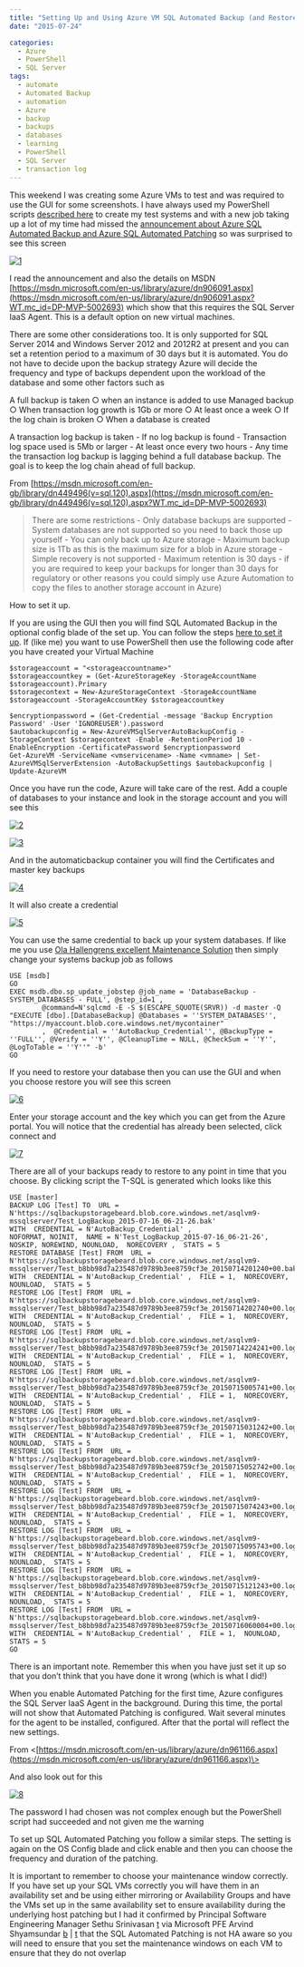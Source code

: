 ```yaml
---
title: "Setting Up and Using Azure VM SQL Automated Backup (and Restore)"
date: "2015-07-24"

categories:
  - Azure
  - PowerShell
  - SQL Server
tags:
  - automate
  - Automated Backup
  - automation
  - Azure
  - backup
  - backups
  - databases
  - learning
  - PowerShell
  - SQL Server
  - transaction log
---
```


This weekend I was creating some Azure VMs to test and was required to use the GUI for some screenshots. I have always used my PowerShell scripts [described here](http://sqldbawithabeard.com/2013/05/14/spinning-up-and-shutting-down-windows-azure-lab-with-PowerShell/) to create my test systems and with a new job taking up a lot of my time had missed the [announcement about Azure SQL Automated Backup and Azure SQL Automated Patching](http://blogs.technet.com/b/dataplatforminsider/archive/2015/01/29/automated-backup-and-automated-patching-for-sql-server-in-azure-portal-and-PowerShell.aspx?WT.mc_id=DP-MVP-5002693) so was surprised to see this screen

[![1](https://sqldbawithabeard.com/wp-content/uploads/2015/07/1.png?w=300)](https://sqldbawithabeard.com/wp-content/uploads/2015/07/1.png)

I read the announcement and also the details on MSDN [https://msdn.microsoft.com/en-us/library/azure/dn906091.aspx](https://msdn.microsoft.com/en-us/library/azure/dn906091.aspx?WT.mc_id=DP-MVP-5002693) which show that this requires the SQL Server IaaS Agent. This is a default option on new virtual machines.

There are some other considerations too. It is only supported for SQL Server 2014 and Windows Server 2012 and 2012R2 at present and you can set a retention period to a maximum of 30 days but it is automated. You do not have to decide upon the backup strategy Azure will decide the frequency and type of backups dependent upon the workload of the database and some other factors such as

A full backup is taken ○ when an instance is added to use Managed backup ○ When transaction log growth is 1Gb or more ○ At least once a week ○ If the log chain is broken ○ When a database is created

A transaction log backup is taken - If no log backup is found - Transaction log space used is 5Mb or larger - At least once every two hours - Any time the transaction log backup is lagging behind a full database backup. The goal is to keep the log chain ahead of full backup.

From [https://msdn.microsoft.com/en-gb/library/dn449496(v=sql.120).aspx](https://msdn.microsoft.com/en-gb/library/dn449496(v=sql.120).aspx?WT.mc_id=DP-MVP-5002693)

>There are some restrictions - Only database backups are supported - System databases are not supported so you need to back those up yourself - You can only back up to Azure storage - Maximum backup size is 1Tb as this is the maximum size for a blob in Azure storage - Simple recovery is not supported - Maximum retention is 30 days - if you are required to keep your backups for longer than 30 days for regulatory or other reasons you could simply use Azure Automation to copy the files to another storage account in Azure)

How to set it up.

If you are using the GUI then you will find SQL Automated Backup in the optional config blade of the set up. You can follow the steps [here to set it up](http://blogs.technet.com/b/dataplatforminsider/archive/2015/01/29/automated-backup-and-automated-patching-for-sql-server-in-azure-portal-and-PowerShell.aspx?WT.mc_id=DP-MVP-5002693). If (like me) you want to use PowerShell then use the following code after you have created your Virtual Machine
```
$storageaccount = "<storageaccountname>"
$storageaccountkey = (Get-AzureStorageKey -StorageAccountName $storageaccount).Primary
$storagecontext = New-AzureStorageContext -StorageAccountName $storageaccount -StorageAccountKey $storageaccountkey

$encryptionpassword = (Get-Credential -message 'Backup Encryption Password' -User 'IGNOREUSER').password
$autobackupconfig = New-AzureVMSqlServerAutoBackupConfig -StorageContext $storagecontext -Enable -RetentionPeriod 10 -EnableEncryption -CertificatePassword $encryptionpassword
Get-AzureVM -ServiceName <vmservicename> -Name <vmname> | Set-AzureVMSqlServerExtension -AutoBackupSettings $autobackupconfig | Update-AzureVM
```
Once you have run the code, Azure will take care of the rest. Add a couple of databases to your instance and look in the storage account and you will see this

[![2](https://sqldbawithabeard.com/wp-content/uploads/2015/07/2.png?w=300)](https://sqldbawithabeard.com/wp-content/uploads/2015/07/2.png)

[![3](https://sqldbawithabeard.com/wp-content/uploads/2015/07/3.png?w=300)](https://sqldbawithabeard.com/wp-content/uploads/2015/07/3.png)

And in the automaticbackup container you will find the Certificates and master key backups

[![4](https://sqldbawithabeard.com/wp-content/uploads/2015/07/4.png?w=300)](https://sqldbawithabeard.com/wp-content/uploads/2015/07/4.png)

It will also create a credential

[![5](images/5.png)](https://sqldbawithabeard.com/wp-content/uploads/2015/07/5.png)

You can use the same credential to back up your system databases. If like me you use [Ola Hallengrens excellent Maintenance Solution](https://ola.hallengren.com/) then simply change your systems backup job as follows
```
USE [msdb]
GO
EXEC msdb.dbo.sp_update_jobstep @job_name = 'DatabaseBackup - SYSTEM_DATABASES - FULL', @step_id=1 ,
		@command=N'sqlcmd -E -S $(ESCAPE_SQUOTE(SRVR)) -d master -Q "EXECUTE [dbo].[DatabaseBackup] @Databases = ''SYSTEM_DATABASES'', "https://myaccount.blob.core.windows.net/mycontainer"
		,  @Credential = ''AutoBackup_Credential'', @BackupType = ''FULL'', @Verify = ''Y'', @CleanupTime = NULL, @CheckSum = ''Y'', @LogToTable = ''Y''" -b'
GO
```
If you need to restore your database then you can use the GUI and when you choose restore you will see this screen

[![6](https://sqldbawithabeard.com/wp-content/uploads/2015/07/6.png?w=300)](https://sqldbawithabeard.com/wp-content/uploads/2015/07/6.png)

Enter your storage account and the key which you can get from the Azure portal. You will notice that the credential has already been selected, click connect and

[![7](https://sqldbawithabeard.com/wp-content/uploads/2015/07/7.png?w=300)](https://sqldbawithabeard.com/wp-content/uploads/2015/07/7.png)

There are all of your backups ready to restore to any point in time that you choose. By clicking script the T-SQL is generated which looks like this
```
USE [master]
BACKUP LOG [Test] TO  URL = N'https://sqlbackupstoragebeard.blob.core.windows.net/asqlvm9-mssqlserver/Test_LogBackup_2015-07-16_06-21-26.bak'
WITH  CREDENTIAL = N'AutoBackup_Credential' ,
NOFORMAT, NOINIT,  NAME = N'Test_LogBackup_2015-07-16_06-21-26',
NOSKIP, NOREWIND, NOUNLOAD,  NORECOVERY ,  STATS = 5
RESTORE DATABASE [Test] FROM  URL = N'https://sqlbackupstoragebeard.blob.core.windows.net/asqlvm9-mssqlserver/Test_b8bb98d7a235487d9789b3ee8759cf3e_20150714201240+00.bak'
WITH  CREDENTIAL = N'AutoBackup_Credential' ,  FILE = 1,  NORECOVERY,  NOUNLOAD,  STATS = 5
RESTORE LOG [Test] FROM  URL = N'https://sqlbackupstoragebeard.blob.core.windows.net/asqlvm9-mssqlserver/Test_b8bb98d7a235487d9789b3ee8759cf3e_20150714202740+00.log'
WITH  CREDENTIAL = N'AutoBackup_Credential' ,  FILE = 1,  NORECOVERY,  NOUNLOAD,  STATS = 5
RESTORE LOG [Test] FROM  URL = N'https://sqlbackupstoragebeard.blob.core.windows.net/asqlvm9-mssqlserver/Test_b8bb98d7a235487d9789b3ee8759cf3e_20150714224241+00.log'
WITH  CREDENTIAL = N'AutoBackup_Credential' ,  FILE = 1,  NORECOVERY,  NOUNLOAD,  STATS = 5
RESTORE LOG [Test] FROM  URL = N'https://sqlbackupstoragebeard.blob.core.windows.net/asqlvm9-mssqlserver/Test_b8bb98d7a235487d9789b3ee8759cf3e_20150715005741+00.log'
WITH  CREDENTIAL = N'AutoBackup_Credential' ,  FILE = 1,  NORECOVERY,  NOUNLOAD,  STATS = 5
RESTORE LOG [Test] FROM  URL = N'https://sqlbackupstoragebeard.blob.core.windows.net/asqlvm9-mssqlserver/Test_b8bb98d7a235487d9789b3ee8759cf3e_20150715031242+00.log'
WITH  CREDENTIAL = N'AutoBackup_Credential' ,  FILE = 1,  NORECOVERY,  NOUNLOAD,  STATS = 5
RESTORE LOG [Test] FROM  URL = N'https://sqlbackupstoragebeard.blob.core.windows.net/asqlvm9-mssqlserver/Test_b8bb98d7a235487d9789b3ee8759cf3e_20150715052742+00.log'
WITH  CREDENTIAL = N'AutoBackup_Credential' ,  FILE = 1,  NORECOVERY,  NOUNLOAD,  STATS = 5
RESTORE LOG [Test] FROM  URL = N'https://sqlbackupstoragebeard.blob.core.windows.net/asqlvm9-mssqlserver/Test_b8bb98d7a235487d9789b3ee8759cf3e_20150715074243+00.log'
WITH  CREDENTIAL = N'AutoBackup_Credential' ,  FILE = 1,  NORECOVERY,  NOUNLOAD,  STATS = 5
RESTORE LOG [Test] FROM  URL = N'https://sqlbackupstoragebeard.blob.core.windows.net/asqlvm9-mssqlserver/Test_b8bb98d7a235487d9789b3ee8759cf3e_20150715095743+00.log'
WITH  CREDENTIAL = N'AutoBackup_Credential' ,  FILE = 1,  NORECOVERY,  NOUNLOAD,  STATS = 5
RESTORE LOG [Test] FROM  URL = N'https://sqlbackupstoragebeard.blob.core.windows.net/asqlvm9-mssqlserver/Test_b8bb98d7a235487d9789b3ee8759cf3e_20150715121243+00.log'
WITH  CREDENTIAL = N'AutoBackup_Credential' ,  FILE = 1,  NORECOVERY,  NOUNLOAD,  STATS = 5
RESTORE LOG [Test] FROM  URL = N'https://sqlbackupstoragebeard.blob.core.windows.net/asqlvm9-mssqlserver/Test_b8bb98d7a235487d9789b3ee8759cf3e_20150716060004+00.log'
WITH  CREDENTIAL = N'AutoBackup_Credential' ,  FILE = 1,  NOUNLOAD,  STATS = 5
GO
```
There is an important note. Remember this when you have just set it up so that you don’t think that you have done it wrong (which is what I did!)

When you enable Automated Patching for the first time, Azure configures the SQL Server IaaS Agent in the background. During this time, the portal will not show that Automated Patching is configured. Wait several minutes for the agent to be installed, configured. After that the portal will reflect the new settings.

From <[https://msdn.microsoft.com/en-us/library/azure/dn961166.aspx](https://msdn.microsoft.com/en-us/library/azure/dn961166.aspx)\>

And also look out for this

[![8](https://sqldbawithabeard.com/wp-content/uploads/2015/07/8.png?w=300)](https://sqldbawithabeard.com/wp-content/uploads/2015/07/8.png)

The password I had chosen was not complex enough but the PowerShell script had succeeded and not given me the warning

To set up SQL Automated Patching you follow a similar steps. The setting is again on the OS Config blade and click enable and then you can choose the frequency and duration of the patching.

It is important to remember to choose your maintenance window correctly. If you have set up your SQL VMs correctly you will have them in an availability set and be using either mirroring or Availability Groups and have the VMs set up in the same availability set to ensure availability during the underlying host patching but I had it confirmed by Principal Software Engineering Manager Sethu Srinivasan [t](http://twitter.com/sethusrinivasan) via Microsoft PFE Arvind Shyamsundar [b](http://blogs.msdn.com/b/arvindsh/?WT.mc_id=DP-MVP-5002693) | [t](https://twitter.com/arvisam) that the SQL Automated Patching is not HA aware so you will need to ensure that you set the maintenance windows on each VM to ensure that they do not overlap
